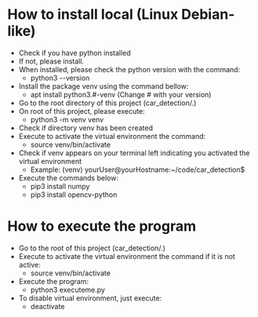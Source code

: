 # How to install local (Linux Debian-like)
- Check if you have python installed
- If not, please install.
- When installed, please check the python version with the command:
    - python3 --version
- Install the package venv using the command bellow:
    - apt install python3.#-venv (Change # with your version)
- Go to the root directory of this project (car_detection/.)
- On root of this project, please execute:
    - python3 -m venv venv
- Check if directory venv has been created
- Execute to activate the virtual environment the command:
    - source venv/bin/activate
- Check if venv appears on your terminal left indicating you activated the virtual environment
    - Example: (venv) yourUser@yourHostname:~/code/car_detection$
- Execute the commands below:
    - pip3 install numpy
    - pip3 install opencv-python
# How to execute the program
- Go to the root of this project (car_detection/.)
- Execute to activate the virtual environment the command if it is not active:
    - source venv/bin/activate
- Execute the program:
    - python3 executeme.py
- To disable virtual environment, just execute:
    - deactivate